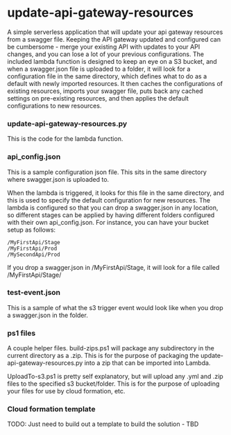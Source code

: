 # update-api-gateway-resources

A simple serverless application that will update your api gateway resources from a swagger file.  Keeping the API gateway updated and configured can be cumbersome - merge your existing API with updates to your API changes, and you can lose a lot of your previous configurations.  The included lambda function is designed to keep an eye on a S3 bucket, and when a swagger.json file is uploaded to a folder, it will look for a configuration file in the same directory, which defines what to do as a default with newly imported resources.  It then caches the configurations of existing resources, imports your swagger file, puts back any cached settings on pre-existing resources, and then applies the default configurations to new resources.



### update-api-gateway-resources.py
This is the code for the lambda function.

### api_config.json
This is a sample configuration json file.  This sits in the same directory where swagger.json is uploaded to.

When the lambda is triggered, it looks for this file in the same directory, and this is used to specify the default configuration for new resources.
The lambda is configured so that you can drop a swagger.json in any location, so different stages can be applied by having different folders configured with their own api_config.json.  For instance, you can have your bucket setup as follows:

```
/MyFirstApi/Stage 
/MyFirstApi/Prod 
/MySecondApi/Prod 
```

If you drop a swagger.json in /MyFirstApi/Stage, it will look for a file called /MyFirstApi/Stage/


### test-event.json
This is a sample of what the s3 trigger event would look like when you drop a swagger.json in the folder.  

### ps1 files
A couple helper files.
build-zips.ps1 will package any subdirectory in the current directory as a .zip.  This is for the purpose of packaging the update-api-gateway-resources.py into a zip that can be imported into Lambda.

UploadTo-s3.ps1 is pretty self explanatory, but will upload any .yml and .zip files to the specified s3 bucket/folder.  This is for the purpose of uploading your files for use by cloud formation, etc.

### Cloud formation template
TODO:  Just need to build out a template to build the solution - TBD
